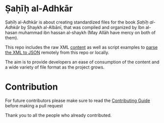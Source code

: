 # Ṣaḥīḥ al-Adhkār

<p align="center">
  <!-- <img alt="BetterCap" src="https://apostille.io/apostille.png" height="200" /> -->
  <p align="center">
  </p>
</p>

Ṣaḥīḥ al-Adhkār is about creating standardized files for the book _Ṣaḥīḥ al-Adhkār_ by Shaykh al-Albānī, that was compiled and organized by Ibn al-hasan muhammad ibn hassan al-shaykh (May Allāh have mercy on both of them).

This repo includes the raw XML [content](./content/content.xml) as well as script examples to [parse the XML to JSON](./index.ts) remotely from this repo or locally.

The aim is to provide developers an ease of consumption of the content and a wide variety of file format as the project grows. 

# Contribution
For future contributors please make sure to read the [Contributing Guide](./.github/GUIDE.md) before making a pull request

Thank you to all the people who already contributed.